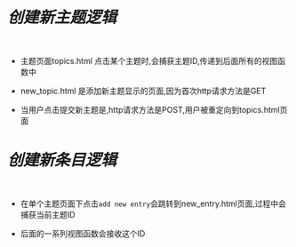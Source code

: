 *创建新主题逻辑*
===
<br>

- 主题页面topics.html 点击某个主题时,会捕获主题ID,传递到后面所有的视图函数中

- new_topic.html 是添加新主题显示的页面,因为首次http请求方法是GET

- 当用户点击提交新主题是,http请求方法是POST,用户被重定向到topics.html页面

*创建新条目逻辑*
===
<br>

- 在单个主题页面下点击`add new entry`会跳转到new_entry.html页面,过程中会捕获当前主题ID

- 后面的一系列视图函数会接收这个ID

